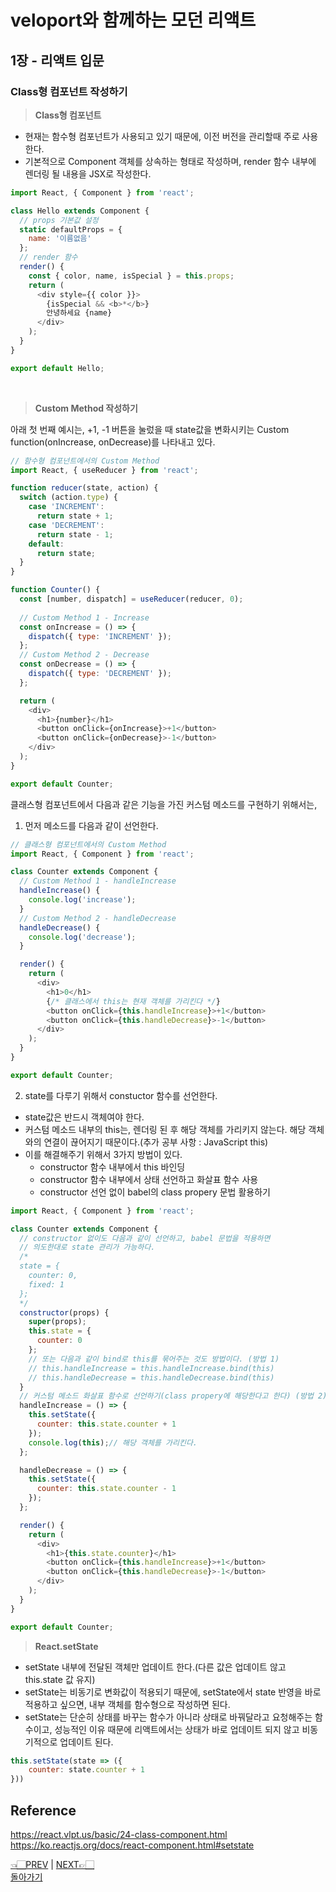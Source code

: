# veloport와 함께하는 모던 리액트
## 1장 - 리액트 입문
### Class형 컴포넌트 작성하기
> __Class형 컴포넌트__
- 현재는 함수형 컴포넌트가 사용되고 있기 때문에, 이전 버전을 관리할때 주로 사용한다.
- 기본적으로 Component 객체를 상속하는 형태로 작성하며, render 함수 내부에 렌더링 될 내용을 JSX로 작성한다.
```javascript
import React, { Component } from 'react';

class Hello extends Component {
  // props 기본값 설정
  static defaultProps = {
    name: '이름없음'
  };
  // render 함수
  render() {
    const { color, name, isSpecial } = this.props;
    return (
      <div style={{ color }}>
        {isSpecial && <b>*</b>}
        안녕하세요 {name}
      </div>
    );
  }
}

export default Hello;
```
<br>

> __Custom Method 작성하기__

아래 첫 번째 예시는, +1, -1 버튼을 눌렀을 때 state값을 변화시키는 Custom function(onIncrease, onDecrease)를 나타내고 있다.
```javascript
// 함수형 컴포넌트에서의 Custom Method
import React, { useReducer } from 'react';

function reducer(state, action) {
  switch (action.type) {
    case 'INCREMENT':
      return state + 1;
    case 'DECREMENT':
      return state - 1;
    default:
      return state;
  }
}

function Counter() {
  const [number, dispatch] = useReducer(reducer, 0);
  
  // Custom Method 1 - Increase
  const onIncrease = () => {
    dispatch({ type: 'INCREMENT' });
  };
  // Custom Method 2 - Decrease
  const onDecrease = () => {
    dispatch({ type: 'DECREMENT' });
  };

  return (
    <div>
      <h1>{number}</h1>
      <button onClick={onIncrease}>+1</button>
      <button onClick={onDecrease}>-1</button>
    </div>
  );
}

export default Counter;
```
클래스형 컴포넌트에서 다음과 같은 기능을 가진 커스텀 메소드를 구현하기 위해서는,
1. 먼저 메소드를 다음과 같이 선언한다.
```javascript
// 클래스형 컴포넌트에서의 Custom Method
import React, { Component } from 'react';

class Counter extends Component {
  // Custom Method 1 - handleIncrease
  handleIncrease() {
    console.log('increase');
  }
  // Custom Method 2 - handleDecrease
  handleDecrease() {
    console.log('decrease');
  }

  render() {
    return (
      <div>
        <h1>0</h1>
        {/* 클래스에서 this는 현재 객체를 가리킨다 */}
        <button onClick={this.handleIncrease}>+1</button>
        <button onClick={this.handleDecrease}>-1</button>
      </div>
    );
  }
}

export default Counter;
```

2. state를 다루기 위해서 constuctor 함수를 선언한다.
  - state값은 반드시 객체여야 한다.
  - 커스텀 메소드 내부의 this는, 렌더링 된 후 해당 객체를 가리키지 않는다. 해당 객체와의 연결이 끊어지기 때문이다.(추가 공부 사항 : JavaScript this)
  - 이를 해결해주기 위해서 3가지 방법이 있다.
    - constructor 함수 내부에서 this 바인딩
    - constructor 함수 내부에서 상태 선언하고 화살표 함수 사용
    - constructor 선언 없이 babel의 class propery 문법 활용하기
```javascript
import React, { Component } from 'react';

class Counter extends Component {
  // constructor 없이도 다음과 같이 선언하고, babel 문법을 적용하면
  // 의도한대로 state 관리가 가능하다.
  /*
  state = {
    counter: 0,
    fixed: 1
  };
  */
  constructor(props) {
    super(props);
    this.state = {
      counter: 0
    };
    // 또는 다음과 같이 bind로 this를 묶어주는 것도 방법이다. (방법 1)
    // this.handleIncrease = this.handleIncrease.bind(this)
    // this.handleDecrease = this.handleDecrease.bind(this)
  }
  // 커스텀 메소드 화살표 함수로 선언하기(class propery에 해당한다고 한다) (방법 2)
  handleIncrease = () => {
    this.setState({
      counter: this.state.counter + 1
    });
    console.log(this);// 해당 객체를 가리킨다.
  };

  handleDecrease = () => {
    this.setState({
      counter: this.state.counter - 1
    });
  };

  render() {
    return (
      <div>
        <h1>{this.state.counter}</h1>
        <button onClick={this.handleIncrease}>+1</button>
        <button onClick={this.handleDecrease}>-1</button>
      </div>
    );
  }
}

export default Counter;
```

> __React.setState__
- setState 내부에 전달된 객체만 업데이트 한다.(다른 값은 업데이트 않고 this.state 값 유지)
- setState는 비동기로 변화값이 적용되기 때문에, setState에서 state 반영을 바로 적용하고 싶으면, 내부 객체를 함수형으로 작성하면 된다.
- setState는 단순히 상태를 바꾸는 함수가 아니라 상태로 바꿔달라고 요청해주는 함수이고, 성능적인 이유 때문에 리액트에서는 상태가 바로 업데이트 되지 않고 비동기적으로 업데이트 된다.
```javascript
this.setState(state => ({
    counter: state.counter + 1
}))
```

## Reference
<https://react.vlpt.us/basic/24-class-component.html>
<https://ko.reactjs.org/docs/react-component.html#setstate>
<br>

[👈🏻PREV](https://github.com/ss-won/veloport-react/blob/master/Ch1/md/15.md) |
[NEXT👉🏻](https://github.com/ss-won/veloport-react/blob/master/Ch1/md/17.md) <br>
[돌아가기](https://github.com/ss-won/veloport-react)